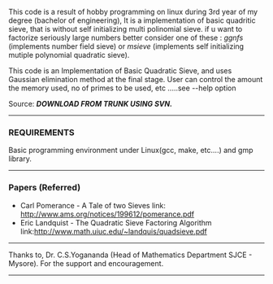 This code is a result of hobby programming on linux during 3rd year of my degree (bachelor of engineering), It is a implementation of basic quadritic sieve, that is without self initializing multi polinomial sieve. if u want to factorize seriously large numbers better consider one of these : _ggnfs_ (implements number field sieve) or _msieve_ (implements self initializing mutiple polynomial quadratic sieve).

This code is an Implementation of Basic Quadratic Sieve, and uses Gaussian elimination method at the final stage.
User can control the amount the memory used, no of primes to be used, etc .....see --help option

Source: **_DOWNLOAD FROM TRUNK USING SVN._**

---

### REQUIREMENTS ###
Basic programming environment under Linux(gcc, make, etc....) and gmp library.

---

### Papers (Referred) ###
  * Carl Pomerance - A Tale of two Sieves  link: http://www.ams.org/notices/199612/pomerance.pdf
  * Eric Landquist - The Quadratic Sieve Factoring Algorithm link:http://www.math.uiuc.edu/~landquis/quadsieve.pdf

---

Thanks to, Dr. C.S.Yogananda (Head of Mathematics Department SJCE - Mysore). For the support and encouragement.

---

